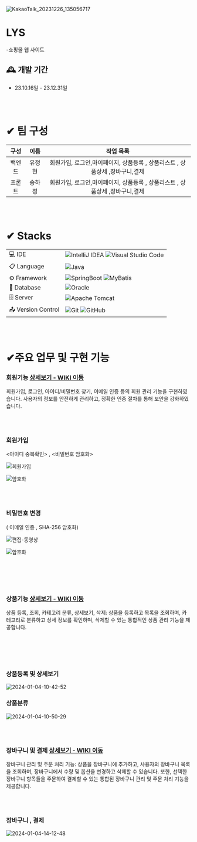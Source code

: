 
![KakaoTalk_20231226_135056717](https://github.com/SuperMiniBeans/Back/assets/126428422/d05a116b-f4e2-40ed-b124-c4f6d8388d4e)



# LYS
-쇼핑몰 웹 사이트


## 🕰️ 개발 기간
* 23.10.16일 - 23.12.31일

</br>
</br>

# ✔ 팀 구성 
| 구성  | 이름  |  작업 목록  |
| :---: | :---: | :---: |
| 백엔드 | 유정현 | 회원가입, 로그인,마이페이지, 상품등록 , 상품리스트 , 상품상세 ,장바구니,결제|
| 프론트 | 송하정 | 회원가입, 로그인,마이페이지, 상품등록 , 상품리스트 , 상품상세 ,장바구니,결제|

</br>
</br>
  
# ✔ Stacks
|   |   |
| :--- | :--- |
| 💻 IDE | ![IntelliJ IDEA](https://img.shields.io/badge/IntelliJIDEA-000000.svg?style=for-the-badge&logo=intellij-idea&logoColor=white)  ![Visual Studio Code](https://img.shields.io/badge/Visual%20Studio%20Code-0078d7.svg?style=for-the-badge&logo=visual-studio-code&logoColor=white)  |  
| 📋 Language | ![Java](https://img.shields.io/badge/java-%23ED8B00.svg?style=for-the-badge&logo=openjdk&logoColor=white) 
| ⚙️ Framework | ![SpringBoot](https://img.shields.io/badge/SpringBoot-%236DB33F.svg?style=for-the-badge&logo=SpringBoot&logoColor=white)  ![MyBatis](https://img.shields.io/badge/MyBatis-000000?style=for-the-badge&logo={MyBatis}&logoColor={black}) |
| 💾 Database | ![Oracle](https://img.shields.io/badge/Oracle-F80000?style=for-the-badge&logo=oracle&logoColor=white) |
| 🗄️ Server | ![Apache Tomcat](https://img.shields.io/badge/apache%20tomcat-%23F8DC75.svg?style=for-the-badge&logo=apache-tomcat&logoColor=black) |  
| 📤 Version Control | ![Git](https://img.shields.io/badge/git-%23F05033.svg?style=for-the-badge&logo=git&logoColor=white) ![GitHub](https://img.shields.io/badge/github-%23121011.svg?style=for-the-badge&logo=github&logoColor=white) |



</br>
</br>


  # ✔주요 업무 및 구현 기능

 ### 회원기능  <a href="https://github.com/higggu/ShoppingBack/wiki/%ED%9A%8C%EC%9B%90%EA%B8%B0%EB%8A%A5" >상세보기 - WIKI 이동</a>
 회원가입, 로그인, 아이디/비밀번호 찾기, 이메일 인증 등의 회원 관리 기능을 구현하였습니다.
 사용자의 정보를 안전하게 관리하고, 정확한 인증 절차를 통해 보안을 강화하였습니다.

</br>
</br>

 ### 회원가입
 
 <아이디 중복확인> , <비밀번호 암호화>
 
 ![회원가입](https://github.com/SuperMiniBeans/Back/assets/126428422/88ab8603-79c0-49b6-a463-1ce4184f291f)

![암호화](https://github.com/SuperMiniBeans/Back/assets/126428422/ffd1fc1a-a92e-4bf0-b69e-0395f4259277)

</br>
</br>

### 비밀번호 변경 
 ( 이메일 인증 , SHA-256 암호화)

![편집-동영상](https://github.com/SuperMiniBeans/Back/assets/126428422/44332022-ce6d-4bf4-9164-843d85adaacd)



![암호화](https://github.com/SuperMiniBeans/Back/assets/126428422/2725e9c0-d34b-44f8-b57f-5ca5dd9a6453)


</br>
</br>
</br>
</br>

 ### 상품기능  <a href="https://github.com/higggu/ShoppingBack/wiki/%EC%83%81%ED%92%88" >상세보기 - WIKI 이동</a>
상품 등록, 조회, 카테고리 분류, 상세보기, 삭제: 상품을 등록하고 목록을 조회하며,
카테고리로 분류하고 상세 정보를 확인하며, 삭제할 수 있는 통합적인 상품 관리 기능을 제공합니다.


</br>
</br>
</br>
</br>


### 상품등록 및 상세보기

![2024-01-04-10-42-52](https://github.com/higggu/ShoppingBack/assets/126428422/779d26c1-e3af-4e8a-95d0-065937f83fc3)



### 상품분류

![2024-01-04-10-50-29](https://github.com/higggu/ShoppingBack/assets/126428422/dfc13e12-c66a-414b-aeec-33a47d1bbfac)

</br>
</br>

 ### 장바구니 및 결제  <a href="https://github.com/higggu/ShoppingBack/wiki/%EC%9E%A5%EB%B0%94%EA%B5%AC%EB%8B%88-%EB%B0%8F-%EA%B2%B0%EC%A0%9C" >상세보기 - WIKI 이동</a>
장바구니 관리 및 주문 처리 기능: 상품을 장바구니에 추가하고, 사용자의 장바구니 목록을 조회하며, 장바구니에서 수량 및 옵션을 변경하고 삭제할 수 있습니다.
또한, 선택한 장바구니 항목들을 주문하여 결제할 수 있는 통합된 장바구니 관리 및 주문 처리 기능을 제공합니다.

</br>
</br>

### 장바구니 , 결제
![2024-01-04-14-12-48](https://github.com/higggu/ShoppingBack/assets/126428422/f8e10a28-1da6-4d2d-944f-cc536319c12a)


